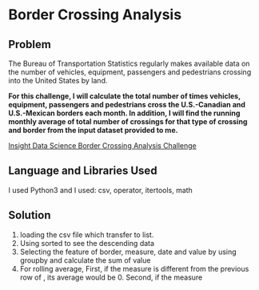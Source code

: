 # Border Crossing Analysis


## Problem
The Bureau of Transportation Statistics regularly makes available data on the number of vehicles, equipment, passengers and pedestrians crossing into the United States by land.

**For this challenge, I will calculate the total number of times vehicles, equipment, passengers and pedestrians cross the U.S.-Canadian and U.S.-Mexican borders each month. In addition, I will find the running monthly average of total number of crossings for that type of crossing and border from the input dataset provided to me.**

[Insight Data Science Border Crossing Analysis Challenge](https://github.com/InsightDataScience/border-crossing-analysis)

## Language and Libraries Used
I used Python3 and I used: csv, operator, itertools, math

## Solution
1. loading the csv file which transfer to list.
2. Using sorted to see the descending data
3. Selecting the feature of border, measure, date and value by using groupby and calculate the sum of value 
4. For rolling average, First, if the measure is different from the previous row of , its average would be 0. Second, if the measure


